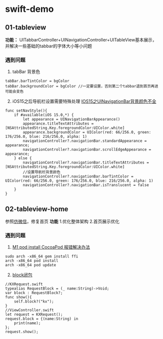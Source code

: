 # swift-demo
## 01-tableview
**功能：**
UITabbarController+UINavigationController+UITableView基本展示，并解决一些基础的tabbar的字体大小等小问题

### 遇到问题
1. tabBar 背景色
```objc
tabBar.barTintColor = bgColor
tabBar.backgroundColor = bgColor //一定要设置，否则第二个tabbar退到首页再进可能会变色
```

2. iOS15之后导航栏设置需要特殊处理
[IOS15之UINavigationBar背景颜色不全](https://www.jianshu.com/p/ac6ccca005f8 )

```objc
func setNavStyle(){
    if #available(iOS 15.0,*) {
        let appearance = UINavigationBarAppearance()
        appearance.titleTextAttributes = [NSAttributedString.Key.foregroundColor:UIColor.white]
        appearance.backgroundColor = UIColor(red: 66/256.0, green: 176/256.0, blue: 216/256.0, alpha: 1)
        navigationController?.navigationBar.standardAppearance = appearance;
        navigationController?.navigationBar.scrollEdgeAppearance = appearance;
    } else {
        navigationController?.navigationBar.titleTextAttributes = [NSAttributedString.Key.foregroundColor:UIColor.white]
        //设置导航栏背景颜色
        navigationController?.navigationBar.barTintColor = UIColor(red: 66/256.0, green: 176/256.0, blue: 216/256.0, alpha: 1)
        navigationController?.navigationBar.isTranslucent = false
    }
}
```

## 02-tableview-home
参照[仿微信](https://github.com/developerjet/JetChat)，修复首页
**功能**
1.优化整体架构
2.首页展示优化

### 遇到问题
1. [M1 pod install CocoaPod 报错解决办法](https://blog.csdn.net/Morris_/article/details/118669618)

```objc
sudo arch -x86_64 gem install ffi
arch -x86_64 pod install
arch -x86_64 pod update
```

2. [block闭包](https://www.jianshu.com/p/279406459686)

```objc
//KXRequest.swift
typealias RequestBlock = (_ name:String)->Void;
var block : RequestBlock?;
func show(){
    self.block?("kx");
}
//ViewController.swift
let request = KXRequest();
request.block = {(name:String) in
    print(name);
};
request.show(); 
```